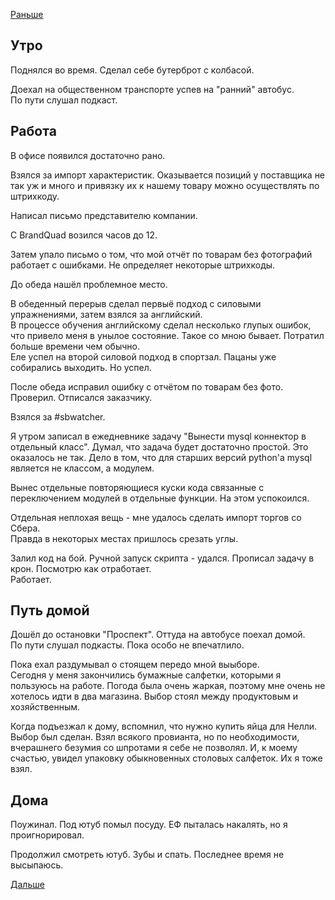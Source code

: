 [Раньше](2020.07.27.md)  
## Утро
Поднялся во время. Сделал себе бутерброт с колбасой.

Доехал на общественном транспорте успев на "ранний" автобус.  
По пути слушал подкаст.
## Работа
В офисе появился достаточно рано.

Взялся за импорт характеристик. Оказывается позиций у поставщика не так уж и много и привязку их к нашему товару можно осуществлять по штрихкоду.

Написал письмо представителю компании.

С BrandQuad возился часов до 12.

Затем упало письмо о том, что мой отчёт по товарам без фотографий работает с ошибками. Не определяет некоторые штрихкоды.

До обеда нашёл проблемное место.

В обеденный перерыв сделал первыё подход с силовыми упражнениями, затем взялся за английский.  
В процессе обучения английскому сделал несколько глупых ошибок, что привело меня в унылое состояние. Такое со мною бывает. Потратил больше времени чем обычно.  
Еле успел на второй силовой подход в спортзал. Пацаны уже собирались выходить. Но успел.

После обеда исправил ошибку с отчётом по товарам без фото. Проверил. Отписался заказчику.

Взялся за #sbwatcher.

Я утром записал в ежедневнике задачу "Вынести mysql коннектор в отдельный класс". Думал, что задача будет достаточно простой. Это оказалось не так. Дело в том, что для старших версий python'а mysql является не классом, а модулем.  

Вынес отдельные повторяющиеся куски кода связанные с переключением модулей в отдельные функции. На этом успокоился.

Отдельная неплохая вещь - мне удалось сделать импорт торгов со Сбера.  
Правда в некоторых местах пришлось срезать углы.

Залил код на бой. Ручной запуск скрипта - удался. Прописал задачу в крон. Посмотрю как отработает.  
Работает.
## Путь домой
Дошёл до остановки "Проспект". Оттуда на автобусе поехал домой.  
По пути слушал подкасты. Пока особо не впечатлило.

Пока ехал раздумывал о стоящем передо мной выыборе.  
Сегодня у меня закончились бумажные салфетки, которыми я пользуюсь на работе. Погода была очень жаркая, поэтому мне очень не хотелось идти в два магазина. Выбор стоял между продуктовым и хозяйственным.

Когда подъезжал к дому, вспомнил, что нужно купить яйца для Нелли. Выбор был сделан. Взял всякого провианта, но по необходимости, вчерашнего безумия со шпротами я себе не позволял. И, к моему счастью, увидел упаковку обыкновенных столовых салфеток. Их я тоже взял.
## Дома
Поужинал.
Под ютуб помыл посуду. ЕФ пыталась накалять, но я проигнорировал.

Продолжил смотреть ютуб.
Зубы и спать. Последнее время не высыпаюсь.

[Дальше](2020.07.29.md)
